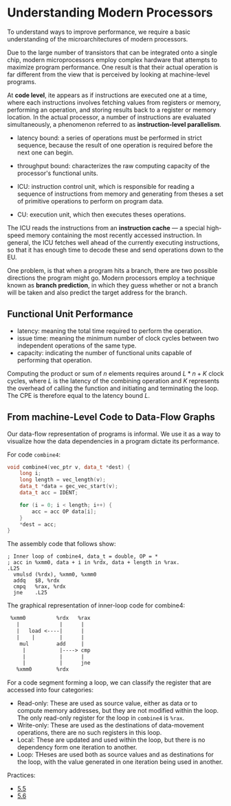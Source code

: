 # Understanding Modern Processors

To understand ways to improve performance, we require a basic understanding of the microarchitectures of modern processors.

Due to the large number of transistors that can be integrated onto a single chip, modern microprocessors employ complex hardware that attempts to maximize program performance. One result is that their actual operation is far different from the view that is perceived by looking at machine-level programs.

At **code level**, ite appears as if instructions are executed one at a time, where each instructions involves fetching values from registers or memory, performing an operation, and storing results back to a register or memory location. In the actual processor, a number of instructions are evaluated simultaneously, a phenomenon referred  to as **instruction-level parallelism**.

- latency bound: a series of operations must be performed in strict sequence, because the result of one operation is required before the next one can begin.
- throughput bound: characterizes the raw computing capacity of the processor's functional units.

- ICU: instruction control unit, which is responsible for reading a sequence of instructions from memory and generating from theses a set of primitive operations to perform on program data.
- CU: execution unit, which then executes theses operations.

The ICU reads the instructions from an **instruction cache** — a special high-speed memory containing the most recently accessed instruction. In general, the ICU fetches well ahead of the currently executing instructions, so that it has enough time to decode these and send operations down to the EU.

One problem, is that when a program hits a branch, there are two possible directions the program might go. Modern processors employ a technique known as **branch prediction**, in which they guess whether or not a branch will be taken and also predict the target address for the branch.

## Functional Unit Performance

- latency: meaning the total time required to perform the operation.
- issue time: meaning the minimum number of clock cycles between two independent operations of the same type.
- capacity: indicating the number of functional units capable of performing that operation.

Computing the product or sum of $n$ elements requires around $L * n + K$ clock cycles, where $L$ is the latency of the combining operation and $K$ represents the overhead of calling the function and initiating and terminating the loop. The CPE is therefore equal to the latency bound $L$.

## From machine-Level Code to Data-Flow Graphs

Our data-flow representation of programs is informal. We use it as a way to visualize how the data dependencies in a program dictate its performance.

For code `combine4`:

```cpp
void combine4(vec_ptr v, data_t *dest) {
    long i;
    long length = vec_length(v);
    data_t *data = gec_vec_start(v);
    data_t acc = IDENT;

    for (i = 0; i < length; i++) {
        acc = acc OP data[i];
    }
    *dest = acc;
}
```

The assembly code that follows show:

```x86asm
; Inner loop of combine4, data_t = double, OP = *
; acc in %xmm0, data + i in %rdx, data + length in %rax.
.L25
  vmulsd (%rdx), %xmm0, %xmm0
  addq   $8, %rdx
  cmpq   %rax, %rdx
  jne    .L25
```

The graphical representation of inner-loop code for combine4:

```txt
 %xmm0          %rdx   %rax
   |             |      |
   |   load <----|      |
   |    |        |      |
    mul         add     |
     |           |----> cmp
     |           |      |
     |           |      jne
   %xmm0        %rdx
```

For a code segment forming a loop, we can classify the register that are accessed into four categories:

- Read-only: These are used as source value, either as data or to compute memory addresses, but they are not modified within the loop. The only read-only register for the loop in `combine4` is `%rax`.
- Write-only: These are used as the destinations of data-movement operations, there are no such registers in this loop.
- Local: These are updated and used within the loop, but there is no dependency form one iteration to another.
- Loop: THeses are used both as source values and as destinations for the loop, with the value generated in one iteration being used in another.

Practices:

- [5.5](../../practice/5.5/README.md)
- [5.6](../../practice/5.6/README.md)
